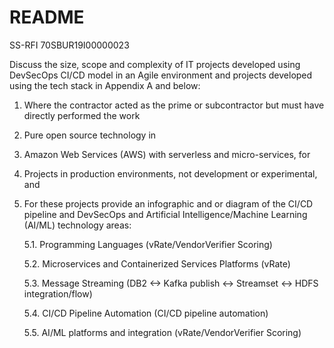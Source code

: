# README
SS-RFI 70SBUR19I00000023

Discuss the size, scope and complexity of IT projects developed using DevSecOps CI/CD model in an Agile environment and projects developed using the tech stack in Appendix A and below:

1.	Where the contractor acted as the prime or subcontractor but must have directly performed the work

2.	Pure open source technology in 

3.	Amazon Web Services (AWS) with serverless and micro-services, for

4.	Projects in production environments, not development or experimental, and

5.	For these projects provide an infographic and or diagram of the CI/CD pipeline and DevSecOps and Artificial Intelligence/Machine Learning (AI/ML) technology areas:

    5.1.	Programming Languages
      (vRate/VendorVerifier Scoring)
      
    5.2.	Microservices and Containerized Services Platforms
      (vRate)
      
    5.3.	Message Streaming
      (DB2 <-> Kafka publish <-> Streamset <-> HDFS integration/flow)
      
    5.4.	CI/CD Pipeline Automation
      (CI/CD pipeline automation)
      
    5.5.	AI/ML platforms and integration
      (vRate/VendorVerifier Scoring)



